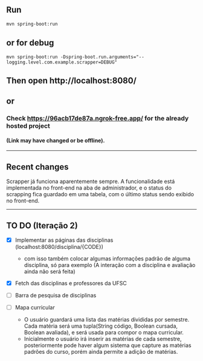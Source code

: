 ## Run
```bash
mvn spring-boot:run
```
## or for debug 
```
mvn spring-boot:run -Dspring-boot.run.arguments="--logging.level.com.example.scrapper=DEBUG"
```

## Then open http://localhost:8080/

## or
### Check https://96acb17de87a.ngrok-free.app/ for the already hosted project 
#### (Link may have changed or be offline).

---
## Recent changes

Scrapper já funciona aparentemente sempre. A funcionalidade está implementada no front-end na aba de administrador, e o status do scrapping fica guardado em uma tabela, com o último status sendo exibido no front-end.

---
## TO DO (Iteração 2)
- [X] Implementar as páginas das disciplinas (localhost:8080/disciplina/{CODE})
  - com isso também colocar algumas informações padrão de alguma disciplina, só para exemplo (A interação com a disciplina e avaliação ainda não será feita)

- [X] Fetch das disciplinas e professores da UFSC

- [ ] Barra de pesquisa de disciplinas

- [ ] Mapa curricular
	- O usuário guardará uma lista das matérias divididas por semestre. Cada matéria será uma tupla(String código, Boolean cursada, Boolean avaliada), e será usada para compor o mapa curricular.
	- Inicialmente o usuário irá inserir as matérias de cada semestre, posteriormente pode haver algum sistema que capture as matérias padrões do curso, porém ainda permite a adição de matérias.
